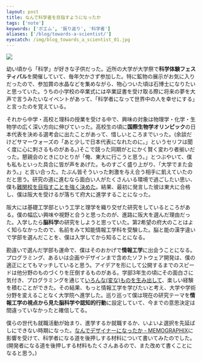 ```yaml
---
layout: post
title: なんで科学者を目指すようになったか
tags: ['note']
keywords: ['ポエム', '振り返り', '科学者']
aliases: ['/blog/towards-a-scientist/']
eyecatch: /img/blog_towards_a_scientist_01.jpg
---
```


<img src="/img/blog_towards_a_scientist_01.jpg" class="image-on-frame-mini">

幼い頃から「科学」が好きな子供だった。近所の大学が大学祭で**科学体験フェスティバル**を開催していて、毎年欠かさず参加した。特に鉱物の展示がお気に入りだったので、参加賞の水晶などを集めながら、物心ついた頃は石博士になりたいと思っていた。うちの小学校の卒業式には卒業証書を受け取る際に将来の夢を大声で言うみたいなイベントがあって、「科学者になって世界中の人を幸せにする」と言ったのを覚えている。

それから中学・高校と理科の授業を受ける中で、興味の対象は物理学・化学・生物学の広く深い方向に伸びていった。高校生の頃に**国際生物学オリンピック**の日本代表を決める選考会に出たことがあって、惜しいところまでいった。(余談だけどサマーウォーズの「あと少しで日本代表になれたのに。」というセリフは聞く度に心に刺さるものがある。)そこで競った同期がとにかく賢く変わり者揃いだった。懇親会のときにひとりが「俺、東大に行こうと思う。」とつぶやいて、僕も私もといった具合に皆が声をあげた。ものすごく盛り上がり、「大学でまた会おう。」と言い合った。たぶん皆そういった刺激を与え合う相手に飢えていたのだと思う。研究の道に進むなら面白い人がたくさんいる環境で過ごしたい思い、僕も[難関校を目指すことを強く決めた](/jp/posts/imabari/)。結果、最初に発言した彼は東大に合格し、僕は阪大を受けるが落ちて府大に進学することになった。

阪大には基礎工学部という工学と理学を織り交ぜた研究をしているところがある。僕の幅広い興味や視野と合うと思ったのが、進路に阪大を選んだ理由だった。入学したら**脳科学**の研究をしようと思っていた。第2希望の府大のことはよく知らなかったので、名前をみて知能情報工学科を受験した。脳と能の漢字違いで学部を選んだことを、僕は入学してから知ることになる。

勘違いで選んだ学部も運命で、僕はそのおかげで**情報工学**に出会うことになる。プログラミング、あるいは企画やデザインまで含めたソフトウェア開発は、僕の適正にとてもマッチしていると思う。アイデアを形にして公開するまでのスピードは他分野のものづくりを圧倒するものがある。学部3年生の頃にその面白さに気付き、プログラミングを通じて[いろんな(変な)ものを生み出して](/jp/software/)、楽しい経験を積むことができた。その結果、もっと情報工学を学びたいと考え、大学や学術分野を変えることなく大学院へ進学した。巡り巡って僕は現在の研究テーマを**情報工学の視点から見た脳科学や認知的行動**に設定していて、今までの意思決定は間違っていなかったと確信してる。

僕らの世代も就職活動が始まり、進学するか就職するか、いよいよ選択を先延ばしにできない時期になった。[なんでデザイナーになったか - MEMOGRAPHIX](http://memo.sanographix.net/post/69496511652)に影響を受けて、科学者になる道を後押しする材料について書いてみたのでした。(開発者になる道を後押しする材料もたくさんあるので、また改めて書くことになると思う。)